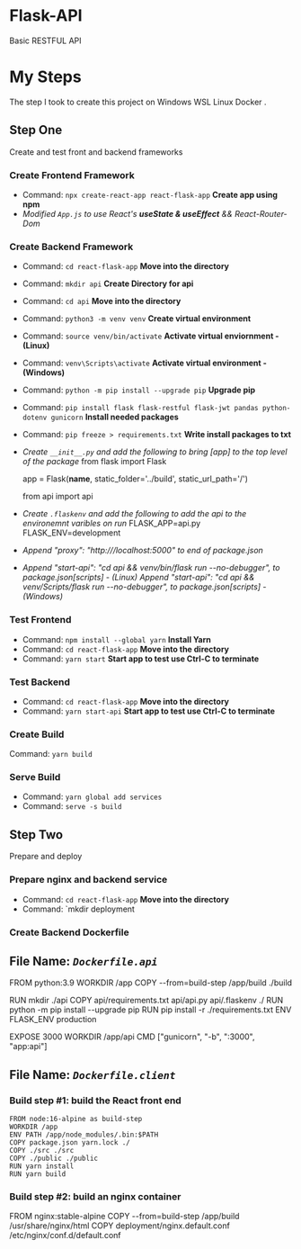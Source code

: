 # Flask-API
Basic RESTFUL API 

# My Steps

The step I took to create this project on Windows WSL Linux Docker  .

## Step One

Create and test front and backend frameworks

### Create Frontend Framework

* Command: `npx create-react-app react-flask-app` **Create app using npm**
* *Modified `App.js` to use React's __useState & useEffect__ && React-Router-Dom*

### Create Backend Framework

* Command: `cd react-flask-app` **Move into the directory**
* Command: `mkdir api` **Create Directory for api**
* Command: `cd api` **Move into the directory**
* Command: `python3 -m venv venv` **Create virtual environment**
* Command: `source venv/bin/activate` **Activate virtual enviornment - (Linux)**
* Command: `venv\Scripts\activate` **Activate virtual environment - (Windows)**
* Command: `python -m pip install --upgrade pip` **Upgrade pip**
* Command: `pip install flask flask-restful flask-jwt pandas python-dotenv gunicorn` **Install needed packages**
* Command: `pip freeze > requirements.txt` **Write install packages to txt**

* *Create `__init__.py` and add the following to bring [app] to the top level of the package*
    from flask import Flask

    app = Flask(__name__, static_folder='../build', static_url_path='/')
    
    from api import api

* *Create `.flaskenv` and add the following to add the api to the environemnt varibles on run*
    FLASK_APP=api.py
    FLASK_ENV=development

* *Append "proxy": "http:///localhost:5000" to end of package.json*
* *Append "start-api": "cd api && venv/bin/flask run --no-debugger", to package.json[scripts] - (Linux)*
  *Append "start-api": "cd api && venv/Scripts/flask run --no-debugger", to package.json[scripts] - (Windows)*

### Test Frontend

* Command: `npm install --global yarn` **Install Yarn** 
* Command: `cd react-flask-app` **Move into the directory**
* Command: `yarn start` **Start app to test use Ctrl-C to terminate**

### Test Backend
* Command: `cd react-flask-app` **Move into the directory**
* Command: `yarn start-api` **Start app to test use Ctrl-C to terminate**

### Create Build
Command: `yarn build`

### Serve Build
* Command: `yarn global add services`
* Command: `serve -s build`

## Step Two

Prepare and deploy

### Prepare nginx and backend service
* Command: `cd react-flask-app` **Move into the directory**
* Command: `mkdir deployment

### Create Backend Dockerfile

__File Name: *`Dockerfile.api`*__
----------------------------------
FROM python:3.9
WORKDIR /app
COPY --from=build-step /app/build ./build

RUN mkdir ./api
COPY api/requirements.txt api/api.py api/.flaskenv ./
RUN python -m pip install --upgrade pip
RUN pip install -r ./requirements.txt
ENV FLASK_ENV production

EXPOSE 3000
WORKDIR /app/api
CMD ["gunicorn", "-b", ":3000", "app:api"]

__File Name: *`Dockerfile.client`*__
------------------------------------
### Build step #1: build the React front end
    FROM node:16-alpine as build-step
    WORKDIR /app
    ENV PATH /app/node_modules/.bin:$PATH
    COPY package.json yarn.lock ./
    COPY ./src ./src
    COPY ./public ./public
    RUN yarn install
    RUN yarn build

### Build step #2: build an nginx container
FROM nginx:stable-alpine
COPY --from=build-step /app/build /usr/share/nginx/html
COPY deployment/nginx.default.conf /etc/nginx/conf.d/default.conf